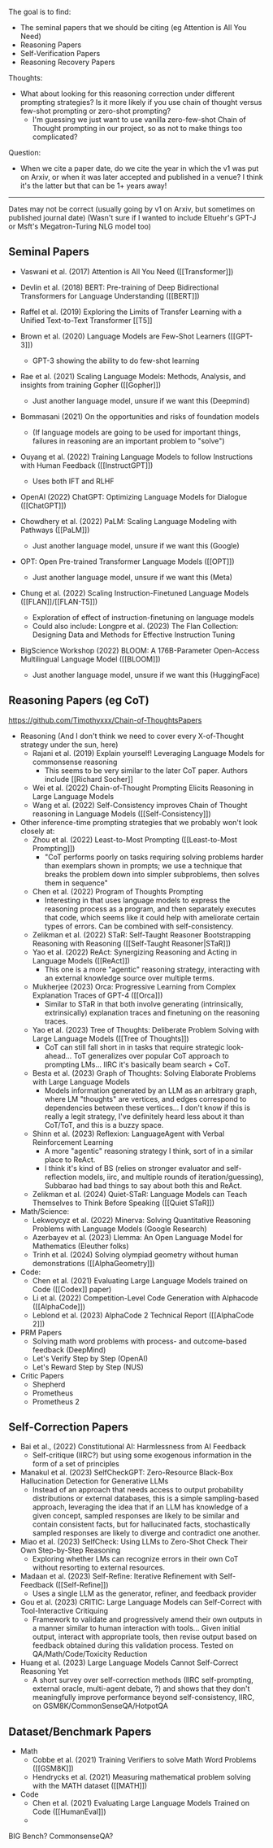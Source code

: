 The goal is to find:
- The seminal papers that we should be citing (eg Attention is All You Need)
- Reasoning Papers
- Self-Verification Papers
- Reasoning Recovery Papers

Thoughts:
- What about looking for this reasoning correction under different prompting strategies? Is it more likely if you use chain of thought versus few-shot prompting or zero-shot prompting?
	- I'm guessing we just want to use vanilla zero-few-shot Chain of Thought prompting in our project, so as not to make things too complicated?

Question:
- When we cite a paper date, do we cite the year in which the v1 was put on Arxiv, or when it was later accepted and published in a venue? I think it's the latter but that can be 1+ years away!


----
Dates may not be correct (usually going by v1 on Arxiv, but sometimes on published journal date)
(Wasn't sure if I wanted to include Eltuehr's GPT-J or Msft's Megatron-Turing NLG model too)

## Seminal Papers
- Vaswani et al. (2017) Attention is All You Need ([[Transformer]])
- Devlin et al. (2018) BERT: Pre-training of Deep Bidirectional Transformers for Language Understanding ([[BERT]])
- Raffel et al. (2019) Exploring the Limits of Transfer Learning with a Unified Text-to-Text Transformer [[T5]]
- Brown et al. (2020) Language Models are Few-Shot Learners ([[GPT-3]])
	- GPT-3 showing the ability to do few-shot learning
- Rae et al. (2021) Scaling Language Models: Methods, Analysis, and insights from training Gopher ([[Gopher]])
	- Just another language model, unsure if we want this (Deepmind)
- Bommasani (2021) On the opportunities and risks of foundation models
	- (If language models are going to be used for important things, failures in reasoning are an important problem to "solve")
- Ouyang et al. (2022) Training Language Models to follow Instructions with Human Feedback ([[InstructGPT]])
	- Uses both IFT and RLHF
- OpenAI (2022) ChatGPT: Optimizing Language Models for Dialogue ([[ChatGPT]])
- Chowdhery et al. (2022) PaLM: Scaling Language Modeling with Pathways ([[PaLM]])
	- Just another language model, unsure if we want this (Google)
- OPT: Open Pre-trained Transformer Language Models ([[OPT]])
	- Just another language model, unsure if we want this (Meta)
- Chung et al. (2022) Scaling Instruction-Finetuned Language Models ([[FLAN]]/[[FLAN-T5]])
	- Exploration of effect of instruction-finetuning on language models
	- Could also include: Longpre et al. (2023) The Flan Collection: Designing Data and Methods for Effective Instruction Tuning

- BigScience Workshop (2022) BLOOM: A 176B-Parameter Open-Access Multilingual Language Model ([[BLOOM]])
	- Just another language model, unsure if we want this (HuggingFace)

## Reasoning Papers (eg CoT)
https://github.com/Timothyxxx/Chain-of-ThoughtsPapers

 - Reasoning (And I don't think we need to cover every X-of-Thought strategy under the sun, here)
	- Rajani et al. (2019) Explain yourself! Leveraging Language Models for commonsense reasoning
		- This seems to be very similar to the later CoT paper. Authors include [[Richard Socher]]
	- Wei et al. (2022) Chain-of-Thought Prompting Elicits Reasoning in Large Language Models
	- Wang et al. (2022) Self-Consistency improves Chain of Thought reasoning in Language Models ([[Self-Consistency]])
- Other inference-time prompting strategies that we probably won't look closely at:
	-  Zhou et al. (2022) Least-to-Most Prompting ([[Least-to-Most Prompting]])
		- "CoT performs poorly on tasks requiring solving problems harder than exemplars shown in prompts; we use a technique that breaks the problem down into simpler subproblems, then solves them in sequence"
	- Chen et al. (2022) Program of Thoughts Prompting
		- Interesting in that uses language models to express the reasoning process as a program, and then separately executes that code, which seems like it could help with ameliorate certain types of errors. Can be combined with self-consistency.
	- Zelikman et al. (2022) STaR: Self-Taught Reasoner Bootstrapping Reasoning with Reasoning ([[Self-Taught Reasoner|STaR]])
	- Yao et al. (2022) ReAct: Synergizing Reasoning and Acting in Language Models ([[ReAct]])
		- This one is a more "agentic" reasoning strategy, interacting with an external knowledge source over multiple terms.
	- Mukherjee (2023) Orca: Progressive Learning from Complex Explanation Traces of GPT-4 ([[Orca]])
		- Similar to STaR in that both involve generating (intrinsically, extrinsically) explanation traces and finetuning on the reasoning traces.
	- Yao et al. (2023) Tree of Thoughts: Deliberate Problem Solving with Large Language Models ([[Tree of Thoughts]])
		- CoT can still fall short in in tasks that require strategic look-ahead... ToT generalizes over popular CoT approach to prompting LMs... IIRC it's basically beam search + CoT.
	- Besta et al. (2023) Graph of Thoughts: Solving Elaborate Problems with Large Language Models
		- Models information generated by an LLM as an arbitrary graph, where LM "thoughts" are vertices, and edges correspond to dependencies between these vertices... I don't know if this is really a legit strategy, I've definitely heard less about it than CoT/ToT, and this is a buzzy space.
	- Shinn et al. (2023) Reflexion: LanguageAgent with Verbal Reinforcement Learning
		- A more "agentic" reasoning strategy I think, sort of in a similar place to ReAct.
		- I think it's kind of BS (relies on stronger evaluator and self-reflection models, iirc, and multiple rounds of iteration/guessing), Subbarao had bad things to say about both this and ReAct.
	- Zelikman et al. (2024) Quiet-STaR: Language Models can Teach Themselves to Think Before Speaking ([[Quiet STaR]])
- Math/Science:
	- Lekwoycyz et al. (2022) Minerva: Solving Quantitative Reasoning Problems with Language Models (Google Research)
	- Azerbayev et al. (2023) Llemma: An Open Language Model for Mathematics (Eleuther folks)
	- Trinh et al. (2024) Solving olympiad geometry without human demonstrations ([[AlphaGeometry]])
- Code:
	- Chen et al. (2021) Evaluating Large Language Models trained on Code ([[Codex]] paper)
	- Li et al. (2022) Competition-Level Code Generation with Alphacode ([[AlphaCode]])
	- Leblond et al. (2023) AlphaCode 2 Technical Report ([[AlphaCode 2]])
- PRM Papers
	- Solving math word problems with process- and outcome-based feedback (DeepMind)
	- Let's Verify Step by Step (OpenAI)
	- Let's Reward Step by Step (NUS)
- Critic Papers
	- Shepherd
	- Prometheus
	- Prometheus 2

## Self-Correction Papers
- Bai et al., (2022) Constitutional AI: Harmlessness from AI Feedback
	- Self-critique (IIRC?) but using some exogenous information in the form of a set of principles
- Manakul et al.  (2023) SelfCheckGPT: Zero-Resource Black-Box Hallucination Detection for Generative LLMs
	- Instead of an approach that needs access to output probability distributions or external databases, this is a simple sampling-based approach, leveraging the idea that if an LLM has knowledge of a given concept, sampled responses are likely to be similar and contain consistent facts, but for hallucinated facts, stochastically sampled responses are likely to diverge and contradict one another.
- Miao et al. (2023) SelfCheck: Using LLMs to Zero-Shot Check Their Own Step-by-Step Reasoning
	- Exploring whether LMs can recognize errors in their own CoT without resorting to external resources.
- Madaan et al. (2023) Self-Refine: Iterative Refinement with Self-Feedback ([[Self-Refine]])
	- Uses a single LLM as the generator, refiner, and feedback provider
- Gou et al. (2023) CRITIC: Large Language Models can Self-Correct with Tool-Interactive Critiquing
	- Framework to validate and progressively amend their own outputs in a manner similar to human interaction with tools... Given initial output, interact with appropriate tools, then revise output based on feedback obtained during this validation process. Tested on QA/Math/Code/Toxicity Reduction
- Huang et al. (2023) Large Language Models Cannot Self-Correct Reasoning Yet
	- A short survey over self-correction methods (IIRC self-prompting, external oracle, multi-agent debate, ?) and shows that they don't meaningfully improve performance beyond self-consistency, IIRC, on GSM8K/CommonSenseQA/HotpotQA



## Dataset/Benchmark Papers
- Math
	- Cobbe et al. (2021) Training Verifiers to solve Math Word Problems ([[GSM8K]])
	- Hendrycks et al. (2021) Measuring mathematical problem solving with the MATH dataset ([[MATH]])
- Code
	- Chen et al. (2021) Evaluating Large Language Models Trained on Code ([[HumanEval]])
	- 

BIG Bench?
CommonsenseQA?



